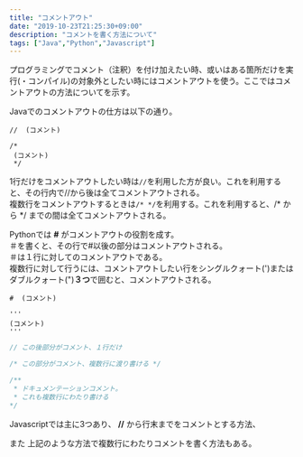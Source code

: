 ```yaml
---
title: "コメントアウト"
date: "2019-10-23T21:25:30+09:00"
description: "コメントを書く方法について"
tags: ["Java","Python","Javascript"]
---
```


プログラミングでコメント（注釈）を付け加えたい時、或いはある箇所だけを実行(・コンパイル)の対象外としたい時にはコメントアウトを使う。ここではコメントアウトの方法についてを示す。

<div class="note_content_by_programming_language" id="note_content_Java">

Javaでのコメントアウトの仕方は以下の通り。

```
//  (コメント)

/*
 (コメント)
 */
```

1行だけをコメントアウトしたい時は```//```を利用した方が良い。これを利用すると、その行内で//から後は全てコメントアウトされる。    
複数行をコメントアウトするときは```/* */```を利用する。これを利用すると、/* から */ までの間は全てコメントアウトされる。  

</div>
<div class="note_content_by_programming_language" id="note_content_Python">

Pythonでは **#** がコメントアウトの役割を成す。  
＃を書くと、その行で#以後の部分はコメントアウトされる。  
＃は１行に対してのコメントアウトである。  
複数行に対して行うには、コメントアウトしたい行をシングルクォート(')またはダブルクォート(")**３つ**で囲むと、コメントアウトされる。

```
#  (コメント)

'''
(コメント)
'''
```

</div>
<div class="note_content_by_programming_language" id="note_content_Javascript">

```javascript
// この後部分がコメント、１行だけ

/* この部分がコメント、複数行に渡り書ける */

/**
 * ドキュメンテーションコメント。
 * これも複数行にわたり書ける
*/
```

Javascriptでは主に3つあり、 **//** から行末までをコメントとする方法、

また 上記のような方法で複数行にわたりコメントを書く方法もある。

</div>
